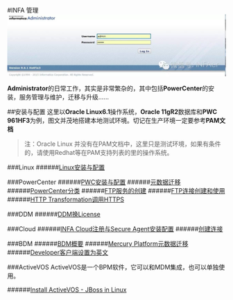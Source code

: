 #INFA 管理
![Administrator](Administrator.jpg)

**Administrator**的日常工作，其实是非常繁杂的，其中包括**PowerCenter**的安装，服务管理与维护，迁移与升级......

##安装与配置
这里以**Oracle Linux6.1**操作系统，**Oracle 11gR2**数据库和**PWC 961HF3**为例，图文并茂地搭建本地测试环境。切记在生产环境一定要参考**PAM文档**

> 注：Oracle Linux 并没有在PAM文档中，这里只是测试环境，如果有条件的，请使用Redhat等在PAM支持列表的里的操作系统。

###Linux
######[Linux安装与配置](LINUX/README.md)

###PowerCenter
######[PWC安装与配置](PWC/README.md)
######[元数据迁移](PWC/MigrationA.md)
######[PowerCenter分类](PWC/PWCTypes.md)
######[FTP服务的创建](PWC/FTPServices.md)
######[FTP连接创建和使用](PWC/FTPConnection.md)
######[HTTP Transformation调用HTTPS](PWC/HttpTransformation_Https_URL.md)

###DDM
######[DDM换License](DDM/ChangeLicense.md)

###Cloud
######[INFA Cloud注册与Secure Agent安装配置](CLOUD/README.md)
######[创建连接](CLOUD/Connection.md)

###BDM
######[BDM概要](BDM/README.md)
######[Mercury Platform元数据迁移](BDM/DeploymentIssues.md)
######[Developer客户端设置为英文](BDM/Developer_Language_EN.md)

###ActiveVOS
ActiveVOS是一个BPM软件，它可以和MDM集成，也可以单独使用。

######[Install ActiveVOS - JBoss in Linux](MDM/ActiveVOS_JBoss_Linux_Installation.md)
